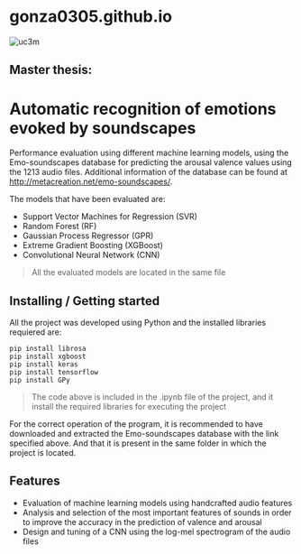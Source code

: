# gonza0305.github.io

![uc3m](http://materplat.org/wp-content/uploads/LogoUC3M.jpg)

## Master thesis:

# Automatic recognition of emotions evoked by soundscapes


Performance evaluation using different machine learning models, using the Emo-soundscapes database for predicting the arousal valence values using the 1213 audio files. Additional information of the database can be found at http://metacreation.net/emo-soundscapes/.

The models that have been evaluated are:

* Support Vector Machines for Regression (SVR)
* Random Forest (RF)
* Gaussian Process Regressor (GPR)
* Extreme Gradient Boosting (XGBoost)
* Convolutional Neural Network (CNN) 

>All the evaluated models are located in the same file

## Installing / Getting started

All the project was developed using Python and the installed libraries requiered are:

```shell
pip install librosa
pip install xgboost
pip install keras
pip install tensorflow
pip install GPy 
```

>The code above is included in the .ipynb file of the project, and it install the required libraries for executing the project

For the correct operation of the program, it is recommended to have downloaded and extracted the Emo-soundscapes database with the link specified above. And that it is present in the same folder in which the project is located.


## Features

* Evaluation of machine learning models using handcrafted audio features
* Analysis and selection of the most important features of sounds in order to improve the accuracy in the prediction of valence and arousal
* Design and tuning of a CNN using the log-mel spectrogram of the audio files


